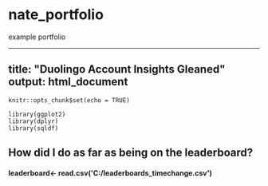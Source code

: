 # nate_portfolio
example portfolio


---
title: "Duolingo Account Insights Gleaned"
output: html_document
---

```{r setup, include=FALSE}
knitr::opts_chunk$set(echo = TRUE)
```
```{r, echo= FALSE,results='hide',message=FALSE,warning=FALSE}
library(ggplot2)
library(dplyr)
library(sqldf)
```
## How did I do as far as being on the leaderboard?

#### leaderboard<- read.csv('C:/leaderboards_timechange.csv')
